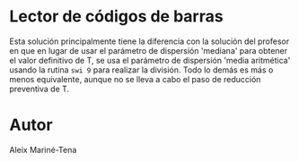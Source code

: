 # Lector de códigos de barras

Esta solución principalmente tiene la diferencia con la solución del profesor en que en lugar de usar el parámetro de
dispersión 'mediana' para obtener el valor definitivo de T, se usa el parámetro de dispersión 'media aritmética' usando
la rutina `swi 9` para realizar la división. Todo lo demás es más o menos equivalente, aunque no se lleva a cabo el paso
de reducción preventiva de T. 

# Autor
Aleix Mariné-Tena